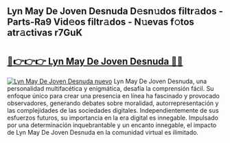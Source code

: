 ## Lyn May De Joven Desnuda D𝚎sn𝚞dos filtr𝚊dos - Parts-Ra9 Vid𝚎os filtr𝚊dos - N𝚞evas f𝚘tos atr𝚊ctivas r7GuK

# <h2><a href="http://mbazhp.tromn.icu/?c=Lyn+May+De+Joven+Desnuda">🔗👉👉👉 Lyn May De Joven Desnuda 🔗🔗</a></h2>

[![Lyn May De Joven Desnuda nuevo](https://i.imgur.com/pEAQMta.gif)](http://mbazhp.tromn.icu/?c=Lyn+May+De+Joven+Desnuda)
Lyn May De Joven Desnuda, una personalidad multifacética y enigmática, desafía la comprensión fácil. Su enfoque único para crear una presencia en línea ha fascinado y provocado observadores, generando debates sobre moralidad, autorrepresentación y las complejidades de las sociedades digitales. Independientemente de sus esfuerzos futuros, su importancia en la era digital es innegable. Impulsado por una determinación inquebrantable y un encanto innegable, el impacto de Lyn May De Joven Desnuda en la comunidad virtual es ilimitado.
